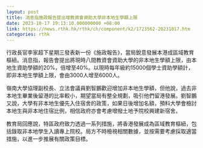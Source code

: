 ```yaml
---
layout: post
title: 消息指施政報告提出增教資會資助大學非本地生學額上限
date: 2023-10-17 19:13:10.000000000 +08:00
link: https://news.rthk.hk/rthk/ch/component/k2/1723562-20231017.htm
categories: rthk
---
```


行政長官李家超下星期三發表新一份《施政報告》，當局銳意發展本港成區域教育樞紐。消息指，報告會提出將現時八間教資會資助大學的非本地生學額上限，由本地生資助學額的20%，倍增至40%。以現時每年級約15000個學士資助學額計，即非本地生學額上限，會由3000人增至6000人。

嶺南大學協理副校長、立法會議員劉智鵬歡迎增加非本地生學額，但他說，過去非本地生畢業後留港的比率較小，期望當局有整全規劃，吸引他們留港發展。劉智鵬又說，大學有非本地生優先入住宿舍的政策，如果日後增加名額，預料大學會檢討本地生與非本地住宿比例，相信政府亦會考慮增撥土地予院校興建新宿舍。

教育局回應說，特區政府致力透過一系列措施，將香港發展成為區域教育樞紐，包括錄取非本地學生入讀專上院校。局方不時檢視相關數據，並按需要考慮採取適當措施，以進一步推展有關政策目標。

